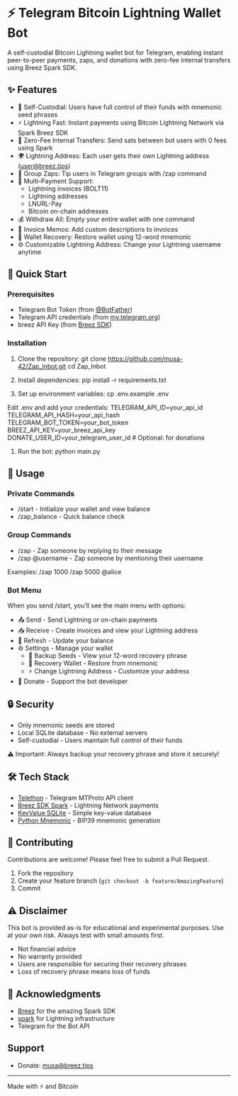 # ⚡ Telegram Bitcoin Lightning Wallet Bot

A self-custodial Bitcoin Lightning wallet bot for Telegram, enabling instant peer-to-peer payments, zaps, and donations with zero-fee internal transfers using Breez Spark SDK.

## ✨ Features

- 🔐 Self-Custodial: Users have full control of their funds with mnemonic seed phrases
- ⚡ Lightning Fast: Instant payments using Bitcoin Lightning Network via Spark Breez SDK
- 💸 Zero-Fee Internal Transfers: Send sats between bot users with 0 fees using Spark
- 🌍 Lightning Address: Each user gets their own Lightning address (user@breez.tips)
- 💬 Group Zaps: Tip users in Telegram groups with /zap command
- 🔗 Multi-Payment Support:
  - Lightning invoices (BOLT11)
  - Lightning addresses
  - LNURL-Pay
  - Bitcoin on-chain addresses
- 💰 Withdraw All: Empty your entire wallet with one command
- 📝 Invoice Memos: Add custom descriptions to invoices
- 🔄 Wallet Recovery: Restore wallet using 12-word mnemonic
- ⚙️ Customizable Lightning Address: Change your Lightning username anytime

## 🚀 Quick Start

### Prerequisites

- Telegram Bot Token (from [@BotFather](https://t.me/BotFather))
- Telegram API credentials (from [my.telegram.org](https://my.telegram.org))
- breez API Key (from [Breez SDK](https://breez.technology/request-api-key/#contact-us-form-sdk))

### Installation

1. Clone the repository:
git clone https://github.com/musa-42/Zap_lnbot.git
cd Zap_lnbot

1. Install dependencies:
pip install -r requirements.txt

1. Set up environment variables:
cp .env.example .env

Edit .env and add your credentials:
TELEGRAM_API_ID=your_api_id
TELEGRAM_API_HASH=your_api_hash
TELEGRAM_BOT_TOKEN=your_bot_token
BREEZ_API_KEY=your_breez_api_key
DONATE_USER_ID=your_telegram_user_id  # Optional: for donations

1. Run the bot:
python main.py

## 📖 Usage

### Private Commands

- /start - Initialize your wallet and view balance
- /zap_balance - Quick balance check

### Group Commands

- /zap <amount> - Zap someone by replying to their message
- /zap <amount> @username - Zap someone by mentioning their username

Examples:
/zap 1000
/zap 5000 @alice

### Bot Menu

When you send /start, you’ll see the main menu with options:

- 📤 Send - Send Lightning or on-chain payments
- 📥 Receive - Create invoices and view your Lightning address
- 🔄 Refresh - Update your balance
- ⚙️ Settings - Manage your wallet
  - 🔐 Backup Seeds - View your 12-word recovery phrase
  - 🔄 Recovery Wallet - Restore from mnemonic
  - ⚡ Change Lightning Address - Customize your address
- 💝 Donate - Support the bot developer

## 🔒 Security

- Only mnemonic seeds are stored
- Local SQLite database - No external servers
- Self-custodial - Users maintain full control of their funds

⚠️ Important: Always backup your recovery phrase and store it securely!

## 🛠️ Tech Stack

- [Telethon](https://github.com/LonamiWebs/Telethon) - Telegram MTProto API client
- [Breez SDK Spark](https://github.com/breez/breez-sdk) - Lightning Network payments
- [KeyValue SQLite](https://github.com/ccbrown/keyvalue-sqlite) - Simple key-value database
- [Python Mnemonic](https://github.com/trezor/python-mnemonic) - BIP39 mnemonic generation

## 🤝 Contributing

Contributions are welcome! Please feel free to submit a Pull Request.

1. Fork the repository
1. Create your feature branch (`git checkout -b feature/AmazingFeature`)
1. Commit

## ⚠️ Disclaimer

This bot is provided as-is for educational and experimental purposes. Use at your own risk. Always test with small amounts first.

- Not financial advice
- No warranty provided
- Users are responsible for securing their recovery phrases
- Loss of recovery phrase means loss of funds

## 🙏 Acknowledgments

- [Breez](https://breez.technology/) for the amazing Spark SDK
- [spark](https://www.spark.mony/) for Lightning infrastructure
- Telegram for the Bot API

## Support
- Donate: musa@breez.tips
-----
Made with ⚡ and Bitcoin
